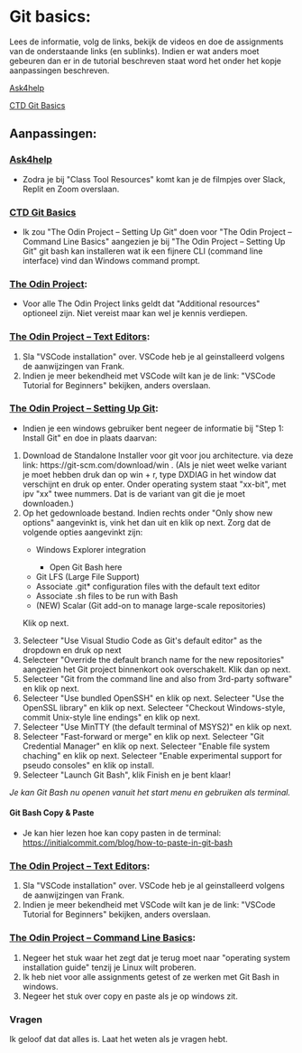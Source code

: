 # Git basics:

Lees de informatie, volg de links, bekijk de videos en doe de assignments van de onderstaande links (en sublinks). Indien er wat anders moet gebeuren dan er in de tutorial beschreven staat word het onder het kopje aanpassingen beschreven.


[Ask4help](https://learn.codethedream.org/pre-class/#ask4help)

[CTD Git Basics](https://learn.codethedream.org/git-basics-op/)

## Aanpassingen:

### [Ask4help](https://learn.codethedream.org/pre-class/#ask4help)
- Zodra je bij "Class Tool Resources" komt kan je de filmpjes over Slack, Replit en Zoom overslaan.

### [CTD Git Basics](https://learn.codethedream.org/git-basics-op/)

- Ik zou "The Odin Project – Setting Up Git" doen voor "The Odin Project – Command Line Basics" aangezien je bij "The Odin Project – Setting Up Git" git bash kan installeren wat ik een fijnere CLI (command line interface) vind dan Windows command prompt.


### [The Odin Project](https://www.theodinproject.com):
- Voor alle The Odin Project links geldt dat "Additional resources" optioneel zijn. Niet vereist maar kan wel je kennis verdiepen. 

### [The Odin Project – Text Editors](https://www.theodinproject.com/lessons/foundations-text-editors): 
1) Sla "VSCode installation" over. VSCode heb je al geinstalleerd volgens de aanwijzingen van Frank.
2) Indien je meer bekendheid met VSCode wilt kan je de link: "VSCode Tutorial for Beginners" bekijken, anders overslaan.

### [The Odin Project – Setting Up Git](https://www.theodinproject.com/lessons/foundations-setting-up-git):
- Indien je een windows gebruiker bent negeer de informatie bij "Step 1: Install Git" en doe in plaats daarvan:

<ol>
<li>Download de Standalone Installer voor git voor jou architecture.  via deze link: https://git-scm.com/download/win . (Als je niet weet welke variant je moet hebben druk dan op win + r, type DXDIAG in het window dat verschijnt en druk op enter. Onder operating system staat "xx-bit", met ipv "xx" twee nummers. Dat is de variant van git die je moet downloaden.)</li>
<li>Op het gedownloade bestand. Indien rechts onder "Only show new options" aangevinkt is, vink het dan uit en klik op next. Zorg dat de volgende opties aangevinkt zijn:</li>

<ul>
  <li>Windows Explorer integration</li>
    <ul><li>Open Git Bash here</li></ul>
  <li>Git LFS (Large File Support)</li>
  <li>Associate .git* configuration files with the default text editor</li>
  <li>Associate .sh files to be run with Bash</li>
  <li>(NEW) Scalar (Git add-on to manage large-scale repositories)</li>
</ul>
  
Klik op next.
<li>Selecteer "Use Visual Studio Code as Git's default editor" as the dropdown en druk op next</li>
<li>Selecteer "Override the default branch name for the new repositories" aangezien het Git project binnenkort ook overschakelt. Klik dan op next.</li>
 <li>Selecteer "Git from the command line and also from 3rd-party software" en klik op next.</li>
<li>
  Selecteer "Use bundled OpenSSH" en klik op next.
  Selecteer "Use the OpenSSL library" en klik op next.
  Selecteer "Checkout Windows-style, commit Unix-style line endings" en klik op next.
</li>
<li>Selecteer "Use MinTTY (the default terminal of MSYS2)" en klik op next.</li>
<li>
  Selecteer "Fast-forward or merge" en klik op next.
  Selecteer "Git Credential Manager" en klik op next.
  Selecteer "Enable file system chaching" en klik op next.
  Selecteer "Enable experimental support for pseudo consoles" en klik op install.
</li>
<li>Selecteer "Launch Git Bash", klik Finish en je bent klaar!</li>
</ol>

<em>Je kan Git Bash nu openen vanuit het start menu en gebruiken als terminal. </em>

#### Git Bash Copy & Paste
- Je kan hier lezen hoe kan copy pasten in de terminal: https://initialcommit.com/blog/how-to-paste-in-git-bash

### [The Odin Project – Text Editors](https://www.theodinproject.com/lessons/foundations-command-line-basics): 
1) Sla "VSCode installation" over. VSCode heb je al geinstalleerd volgens de aanwijzingen van Frank.
2) Indien je meer bekendheid met VSCode wilt kan je de link: "VSCode Tutorial for Beginners" bekijken, anders overslaan.

### [The Odin Project – Command Line Basics](https://www.theodinproject.com/lessons/foundations-git-basics):
1) Negeer het stuk waar het zegt dat je terug moet naar "operating system installation guide" tenzij je Linux wilt proberen.
2) Ik heb niet voor alle assignments getest of ze werken met Git Bash in windows. 
3) Negeer het stuk over copy en paste als je op windows zit.
	
### Vragen
Ik geloof dat dat alles is. Laat het weten als je vragen hebt.